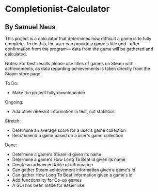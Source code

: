 # Completionist-Calculator
## By Samuel Neus

This project is a calculator that determines how difficult a game is to fully complete.
To do this, the user can provide a game's title and—after confirmation from the program—
data from the game will be gathered and calculated.

Notes:
For best results please use titles of games on Steam with achievements,
as data regarding achievements is taken directly from the Steam store page.

To Do:
* Make the project fully downloadable

Ongoing:
* Add other relevant information in text, not statistics

Stretch:
* Determine an average score for a user's game collection
* Recommend a game based on a user's game collection

Done:
* Determine a game's Steam id given its name
* Determine a game's How Long To Beat id given its name
* Create an advanced table of information
* Can gather Steam achievement information given a game's id
* Can gather How Long To Beat information given a game's id
* Add functionality for Co-op games
* A GUI has been made for easier use
